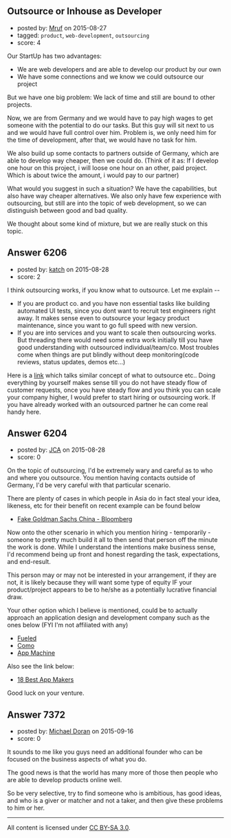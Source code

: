 ## Outsource or Inhouse as Developer

- posted by: [Mruf](https://stackexchange.com/users/3246202/mruf) on 2015-08-27
- tagged: `product`, `web-development`, `outsourcing`
- score: 4

Our StartUp has two advantages:

- We are web developers and are able to develop our product by our own
- We have some connections and we know we could outsource our project

But we have one big problem: We lack of time and still are bound to other projects.

Now, we are from Germany and we would have to pay high wages to get someone with the potential to do our tasks. But this guy will sit next to us and we would have full control over him. Problem is, we only need him for the time of development, after that, we would have no task for him.

We also build up some contacts to partners outside of Germany, which are able to develop way cheaper, then we could do. (Think of it as: If I develop one hour on this project, i will loose one hour on an other, paid project. Which is about twice the amount, i would pay to our partner)

What would you suggest in such a situation? We have the capabilities, but also have way cheaper alternatives. We also only have few experience with outsourcing, but still are into the topic of web development, so we can distinguish between good and bad quality.

We thought about some kind of mixture, but we are really stuck on this topic.


## Answer 6206

- posted by: [katch](https://stackexchange.com/users/3215440/katch) on 2015-08-28
- score: 2

<p>I think outsourcing works, if you know what to outsource. Let me explain --</p>

<ul>
<li>If you are product co. and you have non essential tasks like building automated UI tests, since you dont want to recruit test engineers right away. It makes sense even to outsource your legacy product maintenance, since you want to go full speed with new version.</li>
<li>If you are into services and you want to scale then outsourcing works. But threading there would need some extra work initially till you have good understanding with outsourced individual/team/co.
Most troubles come when things are put blindly without deep monitoring(code reviews, status updates, demos etc...)</li>
</ul>

<p>Here is a <a href="http://smallbiztrends.com/2013/03/why-when-what-how-outsource.html" rel="nofollow">link</a> which talks similar concept of what to outsource etc..
Doing everything by yourself makes sense till you do not have steady flow of customer requests, once you have steady flow and you think you can scale your company higher, I would prefer to start hiring or outsourcing work. If you have already worked with an outsourced partner he can come real handy here.</p>



## Answer 6204

- posted by: [JCA](https://stackexchange.com/users/6822638/jca) on 2015-08-28
- score: 0

<p>On the topic of outsourcing, I'd be extremely wary and careful as to who and where you outsource. You mention having contacts outside of Germany, I'd be very careful with that particular scenario. </p>

<p>There are plenty of cases in which people in Asia do in fact steal your idea, likeness, etc for their benefit on recent example can be found below</p>

<ul>
<li><a href="http://www.bloomberg.com/news/articles/2015-08-27/heard-of-china-s-fake-rolexes-now-there-s-a-fake-goldman-sachs" rel="nofollow">Fake Goldman Sachs China - Bloomberg</a></li>
</ul>

<p>Now onto the other scenario in which you mention hiring - temporarily - someone to pretty much build it all to then send that person off the minute the work is done. While I understand the intentions make business sense, I'd recommend being up front and honest regarding the task, expectations, and end-result.</p>

<p>This person may or may not be interested in your arrangement, if they are not, it is likely because they will want some type of equity IF your product/project appears to be to he/she as a potentially lucrative financial draw.</p>

<p>Your other option which I believe is mentioned, could be to actually approach an application design and development company such as the ones below (FYI I'm not affiliated with any)</p>

<ul>
<li><a href="http://fueled.com" rel="nofollow">Fueled</a></li>
<li><a href="http://www.como.com" rel="nofollow">Como</a></li>
<li><a href="http://www.appmachine.com" rel="nofollow">App Machine</a></li>
</ul>

<p>Also see the link below:</p>

<ul>
<li><a href="http://www.businessnewsdaily.com/4901-best-app-makers-creators.html" rel="nofollow">18 Best App Makers</a></li>
</ul>

<p>Good luck on your venture.</p>



## Answer 7372

- posted by: [Michael Doran](https://stackexchange.com/users/6964956/michael-doran) on 2015-09-16
- score: 0

It sounds to me like you guys need an additional founder who can be focused on the business aspects of what you do.

The good news is that the world has many more of those then people who are able to develop products online well. 

So be very selective, try to find someone who is ambitious, has good ideas, and who is a giver or matcher and not a taker, and then give these problems to him or her.



---

All content is licensed under [CC BY-SA 3.0](https://creativecommons.org/licenses/by-sa/3.0/).
